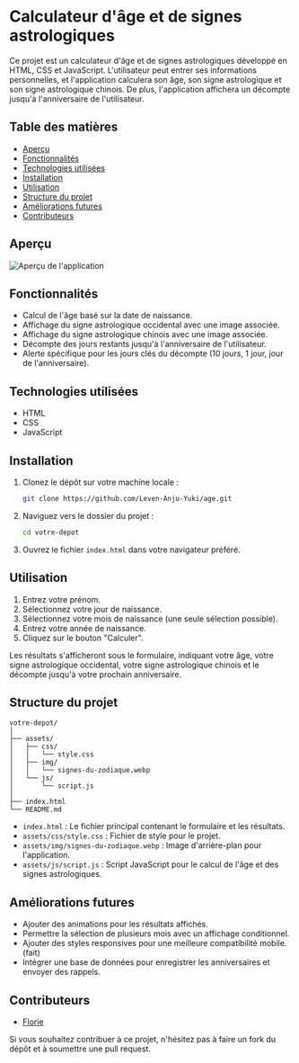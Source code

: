 # Calculateur d'âge et de signes astrologiques

Ce projet est un calculateur d'âge et de signes astrologiques développé en HTML, CSS et JavaScript. L'utilisateur peut entrer ses informations personnelles, et l'application calculera son âge, son signe astrologique et son signe astrologique chinois. De plus, l'application affichera un décompte jusqu'à l'anniversaire de l'utilisateur.

## Table des matières

-   [Aperçu](#aperçu)
-   [Fonctionnalités](#fonctionnalités)
-   [Technologies utilisées](#technologies-utilisées)
-   [Installation](#installation)
-   [Utilisation](#utilisation)
-   [Structure du projet](#structure-du-projet)
-   [Améliorations futures](#améliorations-futures)
-   [Contributeurs](#contributeurs)

## Aperçu

![Aperçu de l'application](https://res.cloudinary.com/dgrszi9wf/image/upload/v1717663853/age/fondcss.webp)

## Fonctionnalités

-   Calcul de l'âge basé sur la date de naissance.
-   Affichage du signe astrologique occidental avec une image associée.
-   Affichage du signe astrologique chinois avec une image associée.
-   Décompte des jours restants jusqu'à l'anniversaire de l'utilisateur.
-   Alerte spécifique pour les jours clés du décompte (10 jours, 1 jour, jour de l'anniversaire).

## Technologies utilisées

-   HTML
-   CSS
-   JavaScript

## Installation

1. Clonez le dépôt sur votre machine locale :

    ```bash
    git clone https://github.com/Leven-Anju-Yuki/age.git
    ```

2. Naviguez vers le dossier du projet :

    ```bash
    cd votre-depot
    ```

3. Ouvrez le fichier `index.html` dans votre navigateur préféré.

## Utilisation

1. Entrez votre prénom.
2. Sélectionnez votre jour de naissance.
3. Sélectionnez votre mois de naissance (une seule sélection possible).
4. Entrez votre année de naissance.
5. Cliquez sur le bouton "Calculer".

Les résultats s'afficheront sous le formulaire, indiquant votre âge, votre signe astrologique occidental, votre signe astrologique chinois et le décompte jusqu'à votre prochain anniversaire.

## Structure du projet

```
votre-depot/
│
├── assets/
│   ├── css/
│   │   └── style.css
│   ├── img/
│   │   └── signes-du-zodiaque.webp
│   └── js/
│       └── script.js
│
├── index.html
└── README.md
```

-   `index.html` : Le fichier principal contenant le formulaire et les résultats.
-   `assets/css/style.css` : Fichier de style pour le projet.
-   `assets/img/signes-du-zodiaque.webp` : Image d'arrière-plan pour l'application.
-   `assets/js/script.js` : Script JavaScript pour le calcul de l'âge et des signes astrologiques.

## Améliorations futures

-   Ajouter des animations pour les résultats affichés.
-   Permettre la sélection de plusieurs mois avec un affichage conditionnel.
-   Ajouter des styles responsives pour une meilleure compatibilité mobile. (fait)
-   Intégrer une base de données pour enregistrer les anniversaires et envoyer des rappels.

## Contributeurs

-   [Florie](https://github.com/Leven-Anju-Yuki)

Si vous souhaitez contribuer à ce projet, n'hésitez pas à faire un fork du dépôt et à soumettre une pull request.
